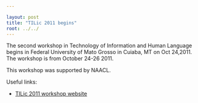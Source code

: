 ```yaml
---

layout: post
title: "TILic 2011 begins"
root: ../../
---
```


The second workshop in Technology of Information and Human Language begins in Federal University of Mato Grosso in Cuiaba, MT on Oct 24,2011. The workshop is from October 24-26 2011.

This workshop was supported by NAACL.

Useful links:

-   [TILic 2011 workshop website](http://www.tilic.cnptia.embrapa.br/index.html)

